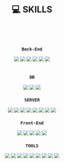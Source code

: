 
<div align=center><h1>💻 SKILLS</h1></div>
<br><br><br>


<div align=center>

 ### **`Back-End`**
<img src="https://img.shields.io/badge/java-007396?style=for-the-badge&logo=java&logoColor=white">
<img src="https://img.shields.io/badge/SpringBoot-6DB33F?style=for-the-badge&logo=SpringBoot&logoColor=black"> 
 <img src="https://img.shields.io/badge/JSP-09A3D5?style=for-the-badge&logo=JSP&logoColor=white">
 <img src="https://img.shields.io/badge/JST-009287?style=for-the-badge&logo=JST&logoColor=white">
 <img src="https://img.shields.io/badge/springsecurity-6DB33F?style=for-the-badge&logo=springsecurity&logoColor=white">
 <img src="https://img.shields.io/badge/WebSocket-010101?style=for-the-badge&logo=WebSocket&logoColor=white">
 <br><br>



  ### **`DB`**
 <img src="https://img.shields.io/badge/MySQL-4479A1?style=for-the-badge&logo=MySQL&logoColor=white">
 <img src="https://img.shields.io/badge/MyBatis-4169E1?style=for-the-badge&logo=MyBatis&logoColor=white">
 <img src="https://img.shields.io/badge/JPA-F0047F?style=for-the-badge&logo=JPA&logoColor=white">
 <br>
 


### **`SERVER`**
<img src="https://img.shields.io/badge/Apache Tomcat-F8DC75?style=for-the-badge&logo=Apache Tomcat&logoColor=black">
 <img src="https://img.shields.io/badge/Amazon AWS-232F3E?style=for-the-badge&logo=Amazon AWS&logoColor=white">
<img src="https://img.shields.io/badge/Linux-FCC624?style=for-the-badge&logo=Linux&logoColor=black">
<img src="https://img.shields.io/badge/amazons3-569A31?style=for-the-badge&logo=amazons3&logoColor=black">
<img src="https://img.shields.io/badge/amazonec2-FF9900?style=for-the-badge&logo=amazonec2&logoColor=black">
<img src="https://img.shields.io/badge/amazonrds-527FFF?style=for-the-badge&logo=amazonrds&logoColor=black">
<img src="https://img.shields.io/badge/githubactions-2088FF?style=for-the-badge&logo=githubactions&logoColor=black">
<img src="https://img.shields.io/badge/amazonCodeDeploy-2F93E0?style=for-the-badge&logo=amazonCodeDeploy&logoColor=black">
<br>




### **`Front-End`**
<img src="https://img.shields.io/badge/jQuery-0769AD?style=for-the-badge&logo=jQuery&logoColor=white">
<img src="https://img.shields.io/badge/JavaScript-F7DF1E?style=for-the-badge&logo=JavaScript&logoColor=black">
<img src="https://img.shields.io/badge/HTML5-E34F26?style=for-the-badge&logo=HTML5&logoColor=white">
<img src="https://img.shields.io/badge/CSS3-1572B6?style=for-the-badge&logo=CSS3&logoColor=white">
<img src="https://img.shields.io/badge/Bootstrap-7952B3?style=for-the-badge&logo=Bootstrap&logoColor=white">
 <br>




### **`TOOLS`**
<img src="https://img.shields.io/badge/Eclipse IDE-2C2255?style=for-the-badge&logo=Eclipse IDE&logoColor=black">
<img src="https://img.shields.io/badge/SpringToolSuit4-6DB33F?style=for-the-badge&logo=SpringToolSuit4&logoColor=black">
<img src="https://img.shields.io/badge/SourceTree-0052CC?style=for-the-badge&logo=SourceTree&logoColor=black">
<img src="https://img.shields.io/badge/Visual Studio Code-007ACC?style=for-the-badge&logo=Visual Studio Code&logoColor=black">
<img src="https://img.shields.io/badge/GitHub-181717?style=for-the-badge&logo=GitHub&logoColor=white">
<img src="https://img.shields.io/badge/intellijidea-000000?style=for-the-badge&logo=intellijidea&logoColor=white">
<img src="https://img.shields.io/badge/jira-0052CC?style=for-the-badge&logo=jira&logoColor=white">
<img src="https://img.shields.io/badge/slack-4A154B?style=for-the-badge&logo=slack&logoColor=white">
<img src="https://img.shields.io/badge/gitlab-FC6D26?style=for-the-badge&logo=gitlab&logoColor=black">


</div>
<br><br><br><br><br><br><br><br><br>
